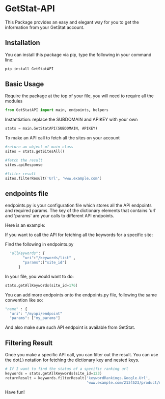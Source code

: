 # GetStat-API
This Package provides an easy and elegant way for you to get the information from your GetStat account.

## Installation
You can install this package via pip, type the following in your command line:

```bash
pip install GetStatAPI

```

## Basic Usage

Require the package at the top of your file, you will need to require all the modules

```python
from GetStatAPI import main, endpoints, helpers
```

Instantiation:
replace the SUBDOMAIN and APIKEY with your own
```Python
stats = main.GetStatAPI(SUBDOMAIN, APIKEY)
```

To make an API call to fetch all the sites on your account
```python
#return an object of main class
sites = stats.getSitesAll()

#fetch the result
sites.apiResponse

#filter result
sites.filterResult('Url', 'www.example.com')

```

## endpoints file
endpoints.py is your configuration file which stores all the API endpoints and required params.
The key of the dictionary elements that contains 'url' and 'params' are your calls to different API endpoints.

Here is an example:

If you want to call the API for fetching all the keywords for a specific site:

Find the following in endpoints.py
```python
  "allKeywords": {
        "uri":"/keywords/list" ,
        "params":["site_id"]
      }
```
In your file, you would want to do:
```python
stats.getAllKeywords(site_id=176)

```

You can add more endpoints onto the endpoints.py file, following the same convention like so:
```python
"name" : { 
  "uri": "/myapi/endpoint"
  "params": ["my_params"]
```
And also make sure such API endpoint is available from GetStat.


## Filtering Result
Once you make a specific API call, you can filter out the result. You can use the dot(.) notation for fetching the dictionary key and nested keys.
```python
# If I want to find the status of a specific ranking url
keywords = stats.getAllKeywords(site_id=123)
returnResult = keywords.filterResult('keywordRankings.Google.Url', 
                                     'www.example.com/2134523/product/my-cool-product')
```
Have fun!

